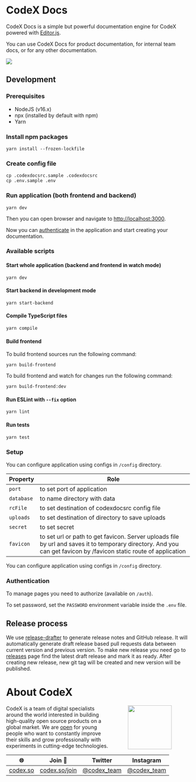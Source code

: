 # CodeX Docs

CodeX Docs is a simple but powerful documentation engine for CodeX powered with [Editor.js](//editorjs.io).

You can use CodeX Docs for product documentation, for internal team docs, or for any other documentation.

![](https://capella.pics/e3b8a441-53dc-4da6-a7a9-76b12629983b.jpg)

## Development

### Prerequisites

- NodeJS (v16.x)
- npx (installed by default with npm)
- Yarn

### Install npm packages

```shell
yarn install --frozen-lockfile
```

### Create config file

```shell
cp .codexdocsrc.sample .codexdocsrc
cp .env.sample .env
```

### Run application (both frontend and backend)

```shell
yarn dev
```

Then you can open browser and navigate to [http://localhost:3000](http://localhost:3000).

Now you can [authenticate](https://github.com/codex-team/codex.docs/#authentication) in the application and start creating your documentation.

### Available scripts

#### Start whole application (backend and frontend in watch mode)

```shell
yarn dev
```

#### Start backend in development mode

```shell
yarn start-backend
```

#### Compile TypeScript files

```shell
yarn compile
```

#### Build frontend

To build frontend sources run the following command:

```shell
yarn build-frontend
```

To build frontend and watch for changes run the following command:

```shell
yarn build-frontend:dev
```

#### Run ESLint with `--fix` option

```shell
yarn lint
```

#### Run tests

```shell
yarn test
```

### Setup

You can configure application using configs in <code>/config</code> directory.

| Property             | Role                                                                                                                                                               |
|----------------------|--------------------------------------------------------------------------------------------------------------------------------------------------------------------|
 | <code>port</code>    | to set port of application                                                                                                                                         |
 | <code>database</code> | to name directory with data                                                                                                                                        |
 | <code>rcFile</code>  | to set destination of codexdocsrc config file                                                                                                                      |
 | <code>uploads</code> | to set destination of directory to save uploads                                                                                                                    |
 | <code>secret</code>  | to set secret                                                                                                                                                      |
 | <code>favicon</code> | to set url or path to get favicon. Server uploads file by url and saves it to temporary directory. And you can get favicon by /favicon static route of application |

You can configure application using configs in <code>/config</code> directory.

### Authentication

To manage pages you need to authorize (available on `/auth`).

To set password, set the `PASSWORD` environment variable inside the `.env` file.

## Release process

We use [release-drafter](https://github.com/release-drafter/release-drafter) to generate release notes and GitHub release.
It will automatically generate draft release based pull requests data between current version and previous version.
To make new release you need go to [releases](https://github.com/codex-team/codex.docs/releases) page find the latest draft release and mark it as ready.
After creating new release, new git tag will be created and new version will be published.

# About CodeX

<img align="right" width="120" height="120" src="https://codex.so/public/app/img/codex-logo.svg" hspace="50">

CodeX is a team of digital specialists around the world interested in building high-quality open source products on a global market. We are [open](https://codex.so/join) for young people who want to constantly improve their skills and grow professionally with experiments in cutting-edge technologies.

| 🌐                           | Join 👋                                | Twitter                                      | Instagram                                      |
| ---------------------------- | -------------------------------------- | -------------------------------------------- | ---------------------------------------------- |
| [codex.so](https://codex.so) | [codex.so/join](https://codex.so/join) | [@codex_team](http://twitter.com/codex_team) | [@codex_team](http://instagram.com/codex_team) |
